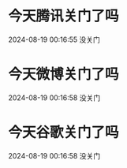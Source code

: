 # 今天腾讯关门了吗

2024-08-19 00:16:55 没关门

# 今天微博关门了吗

2024-08-19 00:16:58 没关门

# 今天谷歌关门了吗

2024-08-19 00:16:58 没关门

